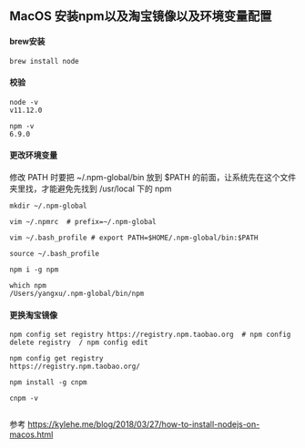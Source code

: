 ## MacOS 安装npm以及淘宝镜像以及环境变量配置

#### brew安装 
```
brew install node
```

#### 校验 

```
node -v
v11.12.0

npm -v
6.9.0
```
#### 更改环境变量

修改 PATH 时要把 ~/.npm-global/bin 放到 $PATH 的前面，让系统先在这个文件夹里找，才能避免先找到 /usr/local 下的 npm

```
mkdir ~/.npm-global

vim ~/.npmrc  # prefix=~/.npm-global

vim ~/.bash_profile # export PATH=$HOME/.npm-global/bin:$PATH

source ~/.bash_profile

npm i -g npm

which npm
/Users/yangxu/.npm-global/bin/npm

```

#### 更换淘宝镜像
```
npm config set registry https://registry.npm.taobao.org  # npm config delete registry  / npm config edit

npm config get registry
https://registry.npm.taobao.org/

npm install -g cnpm 

cnpm -v


```






参考 https://kylehe.me/blog/2018/03/27/how-to-install-nodejs-on-macos.html